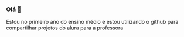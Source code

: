 ### Olá 🤙

<!--
** Meu nome é Sarah
--> Estou no primeiro ano do ensino médio e estou utilizando o github para compartilhar projetos do alura para a professora

